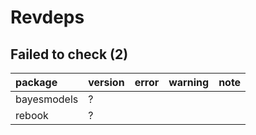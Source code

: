 # Revdeps

## Failed to check (2)

|package     |version |error |warning |note |
|:-----------|:-------|:-----|:-------|:----|
|bayesmodels |?       |      |        |     |
|rebook      |?       |      |        |     |

